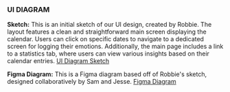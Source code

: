 ### UI DIAGRAM

**Sketch:**
This is an initial sketch of our UI design, created by Robbie. The layout features a 
clean and straightforward main screen displaying the calendar. Users can click on specific 
dates to navigate to a dedicated screen for logging their emotions. Additionally, the main page 
includes a link to a statistics tab, where users can view various insights based 
on their calendar entries.
[UI Diagram Sketch](https://imgur.com/a/FeMPpyk)

**Figma Diagram:**
This is a Figma diagram based off of Robbie's sketch, designed collaboratively by Sam and Jesse. [Figma Diagram](https://www.figma.com/design/NaU6qBRiFmnrodSsB5jwOu/Calendar-Cherish?node-id=102-86&t=SqWl5xl1dXUFfUVZ-1) 
